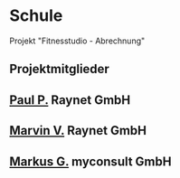 # Schule

Projekt "Fitnesstudio - Abrechnung"

## Projektmitglieder

## [Paul P.](https://github.com/PashaPa) Raynet GmbH
## [Marvin V.](https://github.com/MarvinVoll) Raynet GmbH
## [Markus G.](https://github.com/markusgerman) myconsult GmbH

